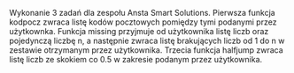 Wykonanie 3 zadań dla zespołu Ansta Smart Solutions.
  Pierwsza funkcja kodpocz zwraca listę kodów pocztowych pomiędzy tymi podanymi przez użytkownka.
  Funkcja missing przyjmuje od użytkownika listę liczb oraz pojedynczą liczbę n, a następnie zwraca listę brakujących liczb od 1 do n w zestawie otrzymanym przez użytkownika.
  Trzecia funkcja halfjump zwraca listę liczb ze skokiem co 0.5 w zakresie podanym przez użytkownika.
